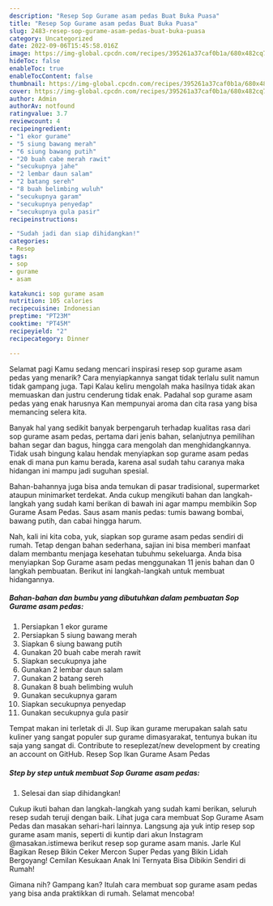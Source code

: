 ```yaml
---
description: "Resep Sop Gurame asam pedas Buat Buka Puasa"
title: "Resep Sop Gurame asam pedas Buat Buka Puasa"
slug: 2483-resep-sop-gurame-asam-pedas-buat-buka-puasa
category: Uncategorized
date: 2022-09-06T15:45:58.016Z
image: https://img-global.cpcdn.com/recipes/395261a37caf0b1a/680x482cq70/sop-gurame-asam-pedas-foto-resep-utama.jpg
hideToc: false
enableToc: true
enableTocContent: false
thumbnail: https://img-global.cpcdn.com/recipes/395261a37caf0b1a/680x482cq70/sop-gurame-asam-pedas-foto-resep-utama.jpg
cover: https://img-global.cpcdn.com/recipes/395261a37caf0b1a/680x482cq70/sop-gurame-asam-pedas-foto-resep-utama.jpg
author: Admin
authorAv: notfound
ratingvalue: 3.7
reviewcount: 4
recipeingredient:
- "1 ekor gurame"
- "5 siung bawang merah"
- "6 siung bawang putih"
- "20 buah cabe merah rawit"
- "secukupnya jahe"
- "2 lembar daun salam"
- "2 batang sereh"
- "8 buah belimbing wuluh"
- "secukupnya garam"
- "secukupnya penyedap"
- "secukupnya gula pasir"
recipeinstructions:

- "Sudah jadi dan siap dihidangkan!"
categories:
- Resep
tags:
- sop
- gurame
- asam

katakunci: sop gurame asam 
nutrition: 105 calories
recipecuisine: Indonesian
preptime: "PT23M"
cooktime: "PT45M"
recipeyield: "2"
recipecategory: Dinner

---
```



Selamat pagi Kamu sedang mencari inspirasi resep sop gurame asam pedas yang menarik? Cara menyiapkannya sangat tidak terlalu sulit namun tidak gampang juga. Tapi Kalau keliru mengolah maka hasilnya tidak akan memuaskan dan justru cenderung tidak enak. Padahal sop gurame asam pedas yang enak harusnya Kan mempunyai aroma dan cita rasa yang bisa memancing selera kita.


Banyak hal yang sedikit banyak berpengaruh terhadap kualitas rasa dari sop gurame asam pedas, pertama dari jenis bahan, selanjutnya pemilihan bahan segar dan bagus, hingga cara mengolah dan menghidangkannya. Tidak usah bingung kalau hendak menyiapkan sop gurame asam pedas enak di mana pun kamu berada, karena asal sudah tahu caranya maka hidangan ini mampu jadi suguhan spesial.

Bahan-bahannya juga bisa anda temukan di pasar tradisional, supermarket ataupun minimarket terdekat. Anda cukup mengikuti bahan dan langkah-langkah yang sudah kami berikan di bawah ini agar mampu membikin Sop Gurame Asam Pedas. Saus asam manis pedas: tumis bawang bombai, bawang putih, dan cabai hingga harum.


Nah, kali ini kita coba, yuk, siapkan sop gurame asam pedas sendiri di rumah. Tetap dengan bahan sederhana, sajian ini bisa memberi manfaat dalam membantu menjaga kesehatan tubuhmu sekeluarga. Anda bisa menyiapkan Sop Gurame asam pedas menggunakan 11 jenis bahan dan 0 langkah pembuatan. Berikut ini langkah-langkah untuk membuat hidangannya.

<!--inarticleads1-->

##### Bahan-bahan dan bumbu yang dibutuhkan dalam pembuatan Sop Gurame asam pedas:

1. Persiapkan 1 ekor gurame
1. Persiapkan 5 siung bawang merah
1. Siapkan 6 siung bawang putih
1. Gunakan 20 buah cabe merah rawit
1. Siapkan secukupnya jahe
1. Gunakan 2 lembar daun salam
1. Gunakan 2 batang sereh
1. Gunakan 8 buah belimbing wuluh
1. Gunakan secukupnya garam
1. Siapkan secukupnya penyedap
1. Gunakan secukupnya gula pasir


Tempat makan ini terletak di Jl. Sup ikan gurame merupakan salah satu kuliner yang sangat populer sup gurame dimasyarakat, tentunya bukan itu saja yang sangat di. Contribute to reseplezat/new development by creating an account on GitHub. Resep Sop Ikan Gurame Asam Pedas 

<!--inarticleads2-->

##### Step by step untuk membuat Sop Gurame asam pedas:


1. Selesai dan siap dihidangkan!

Cukup ikuti bahan dan langkah-langkah yang sudah kami berikan, seluruh resep sudah teruji dengan baik. Lihat juga cara membuat Sop Gurame Asam Pedas dan masakan sehari-hari lainnya. Langsung aja yuk intip resep sop gurame asam manis, seperti di kuntip dari akun Instagram @masakan.istimewa berikut resep sop gurame asam manis. Jarle Kul Bagikan Resep Bikin Ceker Mercon Super Pedas yang Bikin Lidah Bergoyang! Cemilan Kesukaan Anak Ini Ternyata Bisa Dibikin Sendiri di Rumah! 

Gimana nih? Gampang kan? Itulah cara membuat sop gurame asam pedas yang bisa anda praktikkan di rumah. Selamat mencoba!
